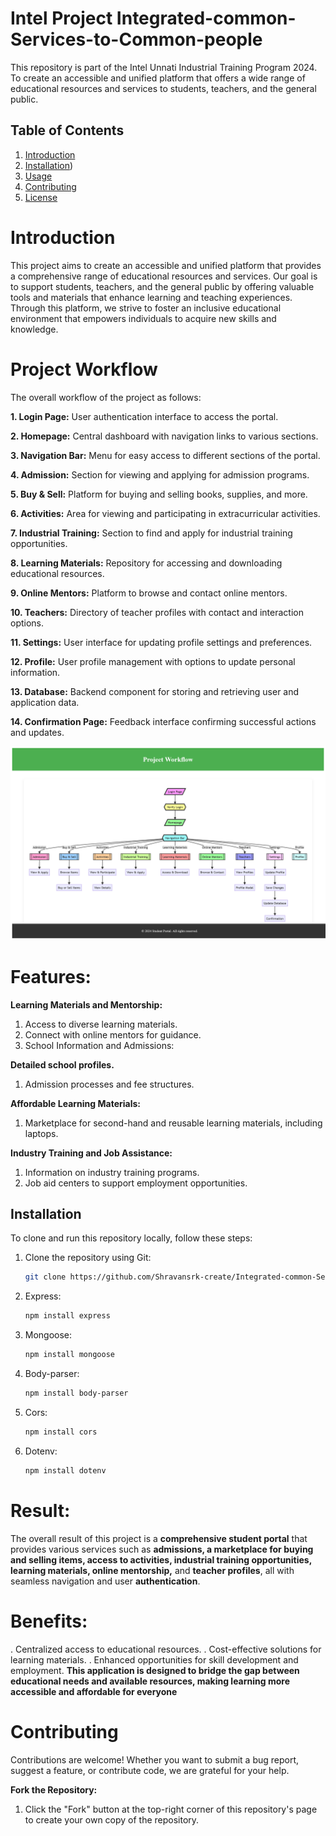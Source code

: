 # Intel Project Integrated-common-Services-to-Common-people
This repository is part of the Intel Unnati Industrial Training Program 2024. To create an accessible and unified platform that offers a wide range of educational resources and services to students, teachers, and the general public.

## Table of Contents
1. [Introduction](#introduction)
2. [Installation](#installation))
4. [Usage](#usage)
5. [Contributing](#contributing)
6. [License](#license)

# Introduction
This project aims to create an accessible and unified platform that provides a comprehensive range of educational resources and services. Our goal is to support students, teachers, and the general public by offering valuable tools and materials that enhance learning and teaching experiences. Through this platform, we strive to foster an inclusive educational environment that empowers individuals to acquire new skills and knowledge.

# Project Workflow
The overall workflow of the project as follows:

**1. Login Page:** User authentication interface to access the portal.

**2. Homepage:** Central dashboard with navigation links to various sections.

**3. Navigation Bar:** Menu for easy access to different sections of the portal.

**4. Admission:** Section for viewing and applying for admission programs.

**5. Buy & Sell:** Platform for buying and selling books, supplies, and more.

**6. Activities:** Area for viewing and participating in extracurricular activities.

**7. Industrial Training:** Section to find and apply for industrial training opportunities.

**8. Learning Materials:** Repository for accessing and downloading educational resources.

**9. Online Mentors:** Platform to browse and contact online mentors.

**10. Teachers:** Directory of teacher profiles with contact and interaction options.

**11. Settings:** User interface for updating profile settings and preferences.

**12. Profile:** User profile management with options to update personal information.

**13. Database:** Backend component for storing and retrieving user and application data.

**14. Confirmation Page:** Feedback interface confirming successful actions and updates.

![Intel Flow Chart](image/intel%20flow%20chart.png)



# Features:
**Learning Materials and Mentorship:**
1. Access to diverse learning materials.
2. Connect with online mentors for guidance.
3. School Information and Admissions:


**Detailed school profiles.**
1. Admission processes and fee structures.


**Affordable Learning Materials:**
1. Marketplace for second-hand and reusable learning materials, including laptops.


**Industry Training and Job Assistance:**
1. Information on industry training programs.
2. Job aid centers to support employment opportunities.

## Installation

To clone and run this repository locally, follow these steps:

1. Clone the repository using Git:
   ```bash
   git clone https://github.com/Shravansrk-create/Integrated-common-Services-to-Common-people.git

2. Express:
   ```bash
   npm install express

3. Mongoose:
   ```bash
   npm install mongoose

4. Body-parser:
   ```bash
   npm install body-parser

5. Cors:
   ```bash
   npm install cors

6. Dotenv:
   ```bash
   npm install dotenv

# Result:
The overall result of this project is a **comprehensive student portal** that provides various services such as **admissions, a marketplace for buying and selling items, access to activities, industrial training opportunities, learning materials, online mentorship,** and **teacher profiles**, all with seamless navigation and user **authentication**.

# Benefits:
. Centralized access to educational resources.
. Cost-effective solutions for learning materials.
. Enhanced opportunities for skill development and employment.
**This application is designed to bridge the gap between educational needs and available resources, making learning more accessible and affordable for everyone**

# Contributing
Contributions are welcome! Whether you want to submit a bug report, suggest a feature, or contribute code, we are grateful for your help.

**Fork the Repository:**
1.   Click the "Fork" button at the top-right corner of this repository's page to create your own copy of the repository.
